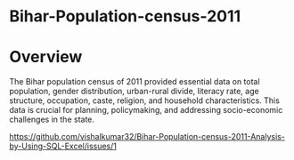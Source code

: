 # Bihar-Population-census-2011 

# Overview
The Bihar population census of 2011 provided essential data on total population, gender distribution, urban-rural divide, literacy rate, age structure, occupation,
caste, religion, and household characteristics. This data is crucial for planning, policymaking, and addressing socio-economic challenges in the state.

https://github.com/vishalkumar32/Bihar-Population-census-2011-Analysis-by-Using-SQL-Excel/issues/1
